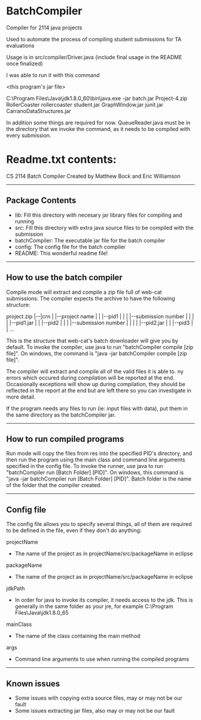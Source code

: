 # BatchCompiler
Compiler for 2114 java projects


Used to automate the process of compiling student submissions for TA evaluations

Usage is in src/compiler/Driver.java (include final usage in the README once finalized) 



I was able to run it with this command

<Change JDK java dir to whatever you need>   <this program's jar file>

C:\Program Files\Java\jdk1.8.0_60\bin\java.exe -jar batch.jar Project-4.zip RollerCoaster rollercoaster student.jar GraphWindow.jar junit.jar CarranoDataStructures.jar


In addition some things are required for now.
QueueReader.java must be in the directory that we invoke the command, as it needs to be compiled with every submission.

# Readme.txt contents:

CS 2114 Batch Compiler
Created by Matthew Bock and Eric Williamson

----------------
Package Contents
----------------
- lib: Fill this directory with necesary jar library files for compiling and running
- src: Fill this directory with extra java source files to be compiled with the submission
- batchCompiler: The executable jar file for the batch compiler
- config: The config file for the batch compiler
- README: This wonderful readme file!

-----------------------------
How to use the batch compiler
-----------------------------
Compile mode will extract and compile a zip file full of web-cat submissions.
The compiler expects the archive to have the following structure:

project.zip
|--|crn
|  |--project name
|  |  |--pid1
|  |  |  |--submission number
|  |  |  |  |--pid1.jar
|  |  |--pid2
|  |  |  |--submission number
|  |  |  |  |--pid2.jar
|  |  |--pid3
|  |  ...

This is the structure that web-cat's batch downloader will give you by default.
To invoke the compiler, use java to run "batchCompiler compile [zip file]".
On windows, the command is "java -jar batchCompiler compile [zip file]".

The compiler will extract and compile all of the valid files it is able to.
ny errors which occured during compilation will be reported at the end.
Occasionally exceptions will show up during compilation, they should be
reflected in the report at the end but are left there so you can investigate
in more detail.

If the program needs any files to run (ie: input files with data), put them
in the same directory as the batchCompiler jar.

----------------------------
How to run compiled programs
----------------------------
Run mode will copy the files from res into the specified PID's directory, and
then run the program using the main class and command line arguments specified
in the config file. To invoke the runner, use java to run
"batchCompiler run [Batch Folder] [PID]". On windows, this command is 
"java -jar batchCompiler run [Batch Folder] [PID]". Batch folder is the name of
the folder that the compiler created.

-----------
Config file
-----------
The config file allows you to specify several things, all of them are required
to be defined in the file, even if they don't do anything:

projectName
- The name of the project as in projectName/src/packageName in eclipse

packageName
- The name of the project as in projectName/src/packageName in eclipse

jdkPath
- In order for java to invoke its compiler, it needs access to the jdk. This is
generally in the same folder as your jre, for example C:\Program Files\Java\jdk1.8.0_65

mainClass
- The name of the class containing the main method

args
- Command line arguments to use when running the compiled programs

------------
Known issues
------------
- Some issues with copying extra source files, may or may not be our fault
- Some issues extracting jar files, also may or may not be our fault
